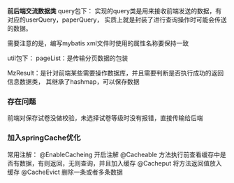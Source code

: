 **前后端交流数据类**
query包下：
实现的query类是用来接收前端发送的数据，有对应的userQuery，paperQuery，
实质上就是封装了进行查询操作时可能会传送的数据。

需要注意的是，编写mybatis xml文件时使用的属性名称要保持一致

util包下：
pageList：是传输分页数据的包装

MzResult：是针对前端某些需要操作数据库，并且需要判断是否执行成功的返回信息数据类，
其继承了hashmap，可以保存数据



### 存在问题
前端对保存试卷没做校验，未选择试卷等级时没有报错，直接传输给后端

### 加入springCache优化
常用注解：
@EnableCacheing 开启注解
@Cacheable 方法执行前查看缓存中是否有数据，有则返回，无则查询，并且加入缓存
@Cacheput 将方法返回值放入缓存
@CacheEvict 删除一条或者多条数据

